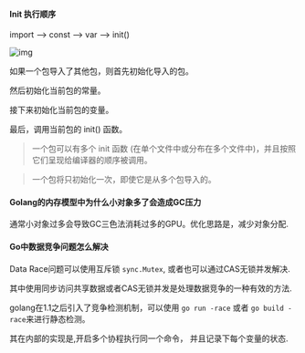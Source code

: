 #### Init 执行顺序

import --> const --> var --> init()

![img](https://cdn.learnku.com/uploads/images/202007/13/1/hVMYyqi6EU.png!large)

如果一个包导入了其他包，则首先初始化导入的包。

然后初始化当前包的常量。

接下来初始化当前包的变量。

最后，调用当前包的 init() 函数。

> 一个包可以有多个 init 函数 (在单个文件中或分布在多个文件中)，并且按照它们呈现给编译器的顺序被调用。

> 一个包将只初始化一次，即使它是从多个包导入的。

#### Golang的内存模型中为什么小对象多了会造成GC压力

通常小对象过多会导致GC三色法消耗过多的GPU。优化思路是，减少对象分配.

#### Go中数据竞争问题怎么解决

Data Race问题可以使用互斥锁 `sync.Mutex`, 或者也可以通过CAS无锁并发解决.

其中使用同步访问共享数据或者CAS无锁并发是处理数据竞争的一种有效的方法.

golang在1.1之后引入了竞争检测机制，可以使用 `go run -race` 或者 `go build -race`来进行静态检测。

其在内部的实现是,开启多个协程执行同一个命令， 并且记录下每个变量的状态.






















